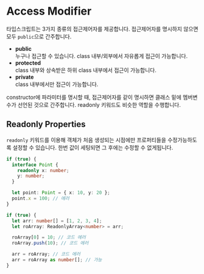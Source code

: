 # Access Modifier

타입스크립트는 3가지 종류의 접근제어자를 제공합니다. 접근제어자를 명시하지 않으면 모두 `public`으로 간주합니다.

* **public**  
누구나 접근할 수 있습니다. class 내부/외부에서 자유롭게 접근이 가능합니다.
* **protected**  
class 내부와 상속받은 하위 class 내부에서 접근이 가능합니다.
* **private**  
class 내부에서만 접근이 가능합니다.

constructor에 파라미터를 명시할 때, 접근제어자를 같이 명시하면 클래스 밑에 멤버변수가 선언된 것으로 간주합니다. readonly 키워드도 비슷한 역할을 수행합니다.

## Readonly Properties

`readonly` 키워드를 이용해 객체가 처음 생성되는 시점에만 프로퍼티들을 수정가능하도록 설정할 수 있습니다. 한번 값이 세팅되면 그 후에는 수정할 수 없게됩니다.

```TypeScript
if (true) {
  interface Point {
    readonly x: number;
    y: number;
  }

  let point: Point = { x: 10, y: 20 };
  point.x = 100; // 에러
}

if (true) {
  let arr: number[] = [1, 2, 3, 4];
  let roArray: ReadonlyArray<number> = arr;

  roArray[0] = 10; // 코드 에러
  roArray.push(10); // 코드 에러

  arr = roArray; // 코드 에러
  arr = roArray as number[]; // 가능
}
```
